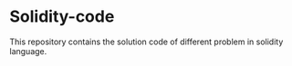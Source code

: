 # Solidity-code
This repository contains the solution code of different problem in solidity language.
